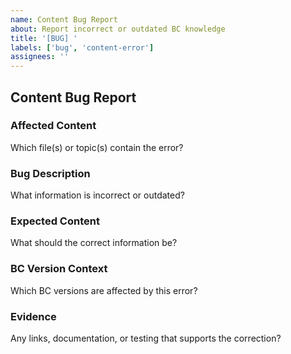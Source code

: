 ```yaml
---
name: Content Bug Report
about: Report incorrect or outdated BC knowledge
title: '[BUG] '
labels: ['bug', 'content-error']
assignees: ''
---
```


## Content Bug Report

### Affected Content
Which file(s) or topic(s) contain the error?

### Bug Description
What information is incorrect or outdated?

### Expected Content
What should the correct information be?

### BC Version Context
Which BC versions are affected by this error?

### Evidence
Any links, documentation, or testing that supports the correction?